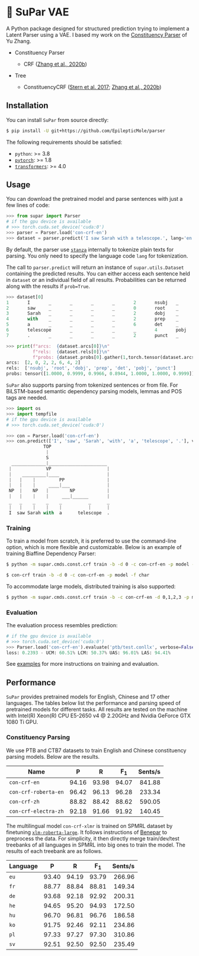 # :rocket: SuPar VAE

A Python package designed for structured prediction trying to implement a Latent Parser using a VAE. I based my work on the [Constituency Parser](https://github.com/yzhangcs/parser) of Yu Zhang.

* Constituency Parser
  * CRF ([Zhang et al., 2020b](https://www.ijcai.org/Proceedings/2020/560/))

* Tree
  * ConstituencyCRF ([Stern et al. 2017](https://aclanthology.org/P17-1076); [Zhang et al., 2020b](https://www.ijcai.org/Proceedings/2020/560/))

## Installation

You can install `SuPar` from source directly:
```sh
$ pip install -U git+https://github.com/EpilepticMole/parser
```

The following requirements should be satisfied:
* `python`: >= 3.8
* [`pytorch`](https://github.com/pytorch/pytorch): >= 1.8
* [`transformers`](https://github.com/huggingface/transformers): >= 4.0

## Usage

You can download the pretrained model and parse sentences with just a few lines of code:
```py
>>> from supar import Parser
# if the gpu device is available
# >>> torch.cuda.set_device('cuda:0')  
>>> parser = Parser.load('con-crf-en')
>>> dataset = parser.predict('I saw Sarah with a telescope.', lang='en', prob=True, verbose=False)
```
By default, the parser use [`stanza`](https://github.com/stanfordnlp/stanza) internally to tokenize plain texts for parsing.
You only need to specify the language code `lang` for tokenization.

The call to `parser.predict` will return an instance of `supar.utils.Dataset` containing the predicted results.
You can either access each sentence held in `dataset` or an individual field of all results.
Probabilities can be returned along with the results if `prob=True`.
```py
>>> dataset[0]
1       I       _       _       _       _       2       nsubj   _       _
2       saw     _       _       _       _       0       root    _       _
3       Sarah   _       _       _       _       2       dobj    _       _
4       with    _       _       _       _       2       prep    _       _
5       a       _       _       _       _       6       det     _       _
6       telescope       _       _       _       _       4       pobj    _       _
7       .       _       _       _       _       2       punct   _       _

>>> print(f"arcs:  {dataset.arcs[0]}\n"
          f"rels:  {dataset.rels[0]}\n"
          f"probs: {dataset.probs[0].gather(1,torch.tensor(dataset.arcs[0]).unsqueeze(1)).squeeze(-1)}")
arcs:  [2, 0, 2, 2, 6, 4, 2]
rels:  ['nsubj', 'root', 'dobj', 'prep', 'det', 'pobj', 'punct']
probs: tensor([1.0000, 0.9999, 0.9966, 0.8944, 1.0000, 1.0000, 0.9999])
```

`SuPar` also supports parsing from tokenized sentences or from file.
For BiLSTM-based semantic dependency parsing models, lemmas and POS tags are needed.

```py
>>> import os
>>> import tempfile
# if the gpu device is available
# >>> torch.cuda.set_device('cuda:0')

>>> con = Parser.load('con-crf-en')
>>> con.predict(['I', 'saw', 'Sarah', 'with', 'a', 'telescope', '.'], verbose=False)[0].pretty_print()
              TOP                       
               |                         
               S                        
  _____________|______________________   
 |             VP                     | 
 |    _________|____                  |  
 |   |    |         PP                | 
 |   |    |     ____|___              |  
 NP  |    NP   |        NP            | 
 |   |    |    |     ___|______       |  
 _   _    _    _    _          _      _ 
 |   |    |    |    |          |      |  
 I  saw Sarah with  a      telescope  . 
```

### Training

To train a model from scratch, it is preferred to use the command-line option, which is more flexible and customizable.
Below is an example of training Biaffine Dependency Parser:
```sh
$ python -m supar.cmds.const.crf train -b -d 0 -c con-crf-en -p model -f char
```

```sh
$ con-crf train -b -d 0 -c con-crf-en -p model -f char
```

To accommodate large models, distributed training is also supported:
```sh
$ python -m supar.cmds.const.crf train -b -c con-crf-en -d 0,1,2,3 -p model -f char
```

### Evaluation

The evaluation process resembles prediction:
```py
# if the gpu device is available
# >>> torch.cuda.set_device('cuda:0')  
>>> Parser.load('con-crf-en').evaluate('ptb/test.conllx', verbose=False)
loss: 0.2393 - UCM: 60.51% LCM: 50.37% UAS: 96.01% LAS: 94.41%
```

See [examples](examples) for more instructions on training and evaluation.

## Performance

`SuPar` provides pretrained models for English, Chinese and 17 other languages.
The tables below list the performance and parsing speed of pretrained models for different tasks.
All results are tested on the machine with Intel(R) Xeon(R) CPU E5-2650 v4 @ 2.20GHz and Nvidia GeForce GTX 1080 Ti GPU.

### Constituency Parsing

We use PTB and CTB7 datasets to train English and Chinese constituency parsing models.
Below are the results.

| Name                 |   P   |   R   | F<sub>1 | Sents/s |
| -------------------- | :---: | :---: | :-----: | ------: |
| `con-crf-en`         | 94.16 | 93.98 |  94.07  |  841.88 |
| `con-crf-roberta-en` | 96.42 | 96.13 |  96.28  |  233.34 |
| `con-crf-zh`         | 88.82 | 88.42 |  88.62  |  590.05 |
| `con-crf-electra-zh` | 92.18 | 91.66 |  91.92  |  140.45 |

The multilingual model `con-crf-xlmr` is trained on SPMRL dataset by finetuning [`xlm-roberta-large`](https://huggingface.co/xlm-roberta-large).
It follows instructions of [Benepar](https://github.com/nikitakit/self-attentive-parser) to preprocess the data.
For simplicity, it then directly merge train/dev/test treebanks of all languages in SPMRL into big ones to train the model.
The results of each treebank are as follows.

| Language |   P   |   R   | F<sub>1 | Sents/s |
| -------- | :---: | :---: | :-----: | ------: |
| `eu`     | 93.40 | 94.19 |  93.79  |  266.96 |
| `fr`     | 88.77 | 88.84 |  88.81  |  149.34 |
| `de`     | 93.68 | 92.18 |  92.92  |  200.31 |
| `he`     | 94.65 | 95.20 |  94.93  |  172.50 |
| `hu`     | 96.70 | 96.81 |  96.76  |  186.58 |
| `ko`     | 91.75 | 92.46 |  92.11  |  234.86 |
| `pl`     | 97.33 | 97.27 |  97.30  |  310.86 |
| `sv`     | 92.51 | 92.50 |  92.50  |  235.49 |

